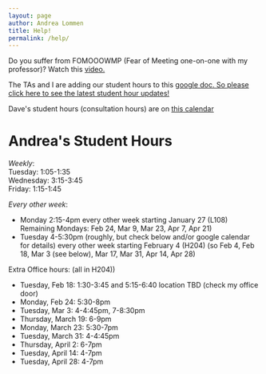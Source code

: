 ```yaml
---
layout: page
author: Andrea Lommen
title: Help! 
permalink: /help/
---
```


Do you suffer from FOMOOOWMP (Fear of Meeting one-on-one with my professor)?
Watch this [video.](https://www.youtube.com/watch?v=yQq1-_ujXrM) 

The TAs and I are adding our student hours to this [google doc. So please click here to see the latest student hour updates!](https://docs.google.com/document/d/1XD_No0nUvi5e2BsBCwCWTfb_-dSAa29GAsaX0ij4xOM/edit?usp=sharing)

Dave's student hours (consultation hours) are on [this calendar](https://calendar.google.com/calendar/embed?src=haverford.edu_24r8mnm3jou3mseeg0vaqv1ees%40group.calendar.google.com&ctz=America%2FNew_York)

# Andrea's Student Hours

*Weekly*: <br>
Tuesday: 1:05-1:35 <br>
Wednesday: 3:15-3:45 <br>
Friday: 1:15-1:45 <br>

*Every other week*:
* Monday 2:15-4pm every other week starting January 27 (L108)
Remaining Mondays: Feb 24, Mar 9, Mar 23, Apr 7, Apr 21)
* Tuesday 4-5:30pm (roughly, but check below and/or google calendar for details) every other week starting February 4 (H204)
(so Feb 4, Feb 18, Mar 3 (see below), Mar 17, Mar 31, Apr 14, Apr 28)


Extra Office hours: (all in H204))
* Tuesday, Feb 18: 1:30-3:45 and 5:15-6:40 location TBD (check my office door)
* Monday, Feb 24: 5:30-8pm
* Tuesday, Mar 3: 4-4:45pm, 7-8:30pm
* Thursday, March 19: 6-9pm
* Monday, March 23: 5:30-7pm
* Tuesday, March 31: 4-4:45pm
* Thursday, April 2: 6-7pm
* Tuesday, April 14: 4-7pm
* Tuesday, April 28: 4-7pm

